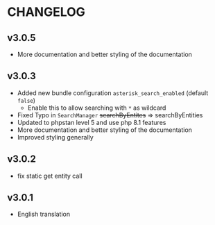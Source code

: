# CHANGELOG

## v3.0.5
 - More documentation and better styling of the documentation

## v3.0.3
 - Added new bundle configuration `asterisk_search_enabled` (default `false`)
     - Enable this to allow searching with `*` as wildcard
 - Fixed Typo in `SearchManager` ~~searchByEntites~~ => searchByEntities
 - Updated to phpstan level 5 and use php 8.1 features
 - More documentation and better styling of the documentation
 - Improved styling generally

## v3.0.2
 - fix static get entity call

## v3.0.1
 - English translation
